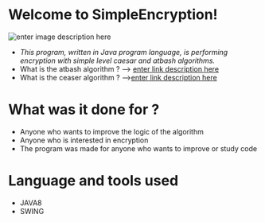 # Welcome to SimpleEncryption!

  ![enter image description here](https://user-images.githubusercontent.com/39175076/47187257-0fb7c380-d33c-11e8-81f3-9eeb18e956ed.png)

 - *This program, written in Java program language, is performing encryption with simple level caesar and atbash algorithms.*
 - What is the atbash algorithm ? --> [enter link description here](https://en.wikipedia.org/wiki/Atbash)
 - What is the ceaser algorithm ? -->[enter link description here](https://en.wikipedia.org/wiki/Caesar_cipher)


# What was it done for ?

 - Anyone who wants to improve the logic of the algorithm
 - Anyone who is interested in encryption
 - The program was made for anyone who wants to improve or study code
 
# Language and tools used
 - JAVA8
 - SWING
 

 
